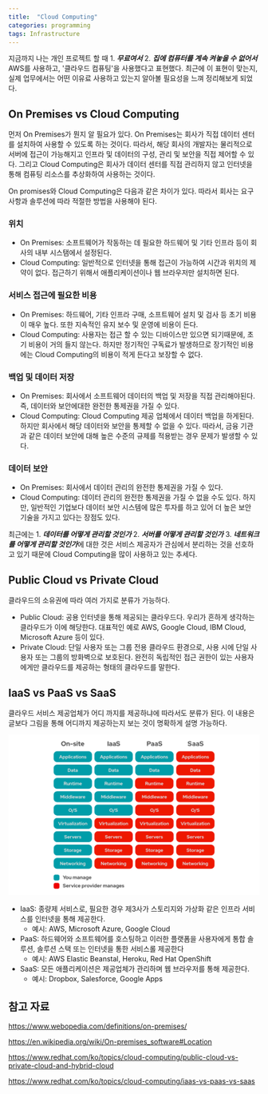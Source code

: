 ```yaml
---
title:  "Cloud Computing"
categories: programming
tags: Infrastructure
---
```


지금까지 나는 개인 프로젝트 할 때 1. ***무료여서*** 2. ***집에 컴퓨터를 계속 켜놓을 수 없어서*** AWS를 사용하고, '클라우드 컴퓨팅'을 사용했다고 표현했다. 최근에 이 표현이 맞는지, 실제 업무에서는 어떤 이유료 사용하고 있는지 알아볼 필요성을 느껴 정리해보게 되었다.

## On Premises vs Cloud Computing

먼저 On Premises가 뭔지 알 필요가 있다. On Premises는 회사가 직접 데이터 센터를 설치하여 사용할 수 있도록 하는 것이다. 따라서, 해당 회사의 개발자는 물리적으로 서버에 접근이 가능해지고 인프라 및 데이터의 구성, 관리 및 보안을 직접 제어할 수 있다. 그리고 Cloud Computing은 회사가 데이터 센터를 직접 관리하지 않고 인터넷을 통해 컴퓨팅 리소스를 추상화하여 사용하는 것이다.

On promises와 Cloud Computing은 다음과 같은 차이가 있다. 따라서 회사는 요구 사항과 솔루션에 따라 적절한 방법을 사용해야 된다.

### 위치

- On Premises: 소프트웨어가 작동하는 데 필요한 하드웨어 및 기타 인프라 등이 회사의 내부 시스탬에서 설정된다.
- Cloud Computing: 일반적으로 인터넷을 통해 접근이 가능하여 시간과 위치의 제약이 없다. 접근하기 위해서 애플리케이션이나 웹 브라우저만 설치하면 된다.
  
### 서비스 접근에 필요한 비용

- On Premises: 하드웨어, 기타 인프라 구매, 소프트웨어 설치 및 검사 등 초기 비용이 매우 높다. 또한 지속적인 유지 보수 및 운영에 비용이 든다.
- Cloud Computing: 사용자는 접근 할 수 있는 디바이스만 있으면 되기때문에, 초기 비용이 거의 들지 않는다. 하지만 정기적인 구독료가 발생하므로 장기적인 비용에는 Cloud Computing의 비용이 적게 든다고 보장할 수 없다.

### 백업 및 데이터 저장

- On Premises: 회사에서 소프트웨어 데이터의 백업 및 저장을 직접 관리해야된다. 즉, 데이터와 보안에대한 완전한 통제권을 가질 수 있다.
- Cloud Computing: Cloud Computing 제공 업체에서 데이터 백업을 하게된다. 하지만 회사에서 해당 데이터와 보안을 통제할 수 없을 수 있다. 따라서, 금융 기관과 같은 데이터 보안에 대해 높은 수준의 규제를 적용받는 경우 문제가 발생할 수 있다.

### 데이터 보안

- On Premises: 회사에서 데이터 관리의 완전한 통제권을 가질 수 있다.
- Cloud Computing: 데이터 관리의 완전한 통제권을 가질 수 없을 수도 있다. 하지만, 일반적인 기업보다 데이터 보안 시스템에 많은 투자를 하고 있어 더 높은 보안 기술을 가지고 있다는 장점도 있다.

최근에는 1. ***데이터를 어떻게 관리할 것인가*** 2. ***서버를 어떻게 관리할 것인가*** 3. ***네트워크를 어떻게 관리할 것인가***에 대한 것은 서비스 제공자가 관심에서 분리하는 것을 선호하고 있기 때문에 Cloud Computing을 많이 사용하고 있는 추세다.

## Public Cloud vs Private Cloud

클라우드의 소유권에 따라 여러 가지로 분류가 가능하다.

- Public Cloud: 공용 인터넷을 통해 제공되는 클라우드다. 우리가 흔하게 생각하는 클라우드가 이에 해당한다. 대표적인 예로 AWS, Google Cloud, IBM Cloud, Microsoft Azure 등이 있다.
- Private Cloud: 단일 사용자 또는 그룹 전용 클라우드 환경으로, 사용 시에 단일 사용자 또는 그룹의 방화벽으로 보호된다. 완전히 독립적인 접근 권한이 있는 사용자에게만 클라우드를 제공하는 형태의 클라우드를 말한다.

## IaaS vs PaaS vs SaaS

클라우드 서비스 제공업체가 어디 까지를 제공하냐에 따라서도 분류가 된다. 이 내용은 글보다 그림을 통해 어디까지 제공하는지 보는 것이 명확하게 설명 가능하다.

![iaas-paas-saas](/assets/images/iaas-paas-saas.png)

- IaaS: 종량제 서비스로, 필요한 경우 제3사가 스토리지와 가상화 같은 인프라 서비스를 인터넷을 통해 제공한다.
  - 예시: AWS, Microsoft Azure, Google Cloud
- PaaS: 하드웨어와 소프트웨어를 호스팅하고 이러한 플랫폼을 사용자에게 통합 솔루션, 솔루션 스택 또는 인터넷을 통한 서비스롤 제공한다
  - 예시: AWS Elastic Beanstal, Heroku, Red Hat OpenShift
- SaaS: 모든 애플리케이션은 제공업체가 관리하며 웹 브라우저를 통해 제공한다.
  - 예시: Dropbox, Salesforce, Google Apps

## 참고 자료

<https://www.webopedia.com/definitions/on-premises/>

<https://en.wikipedia.org/wiki/On-premises_software#Location>

<https://www.redhat.com/ko/topics/cloud-computing/public-cloud-vs-private-cloud-and-hybrid-cloud>

<https://www.redhat.com/ko/topics/cloud-computing/iaas-vs-paas-vs-saas>